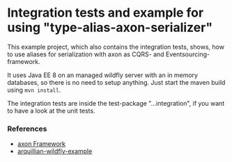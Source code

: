 # Integration tests and example for using "type-alias-axon-serializer"
This example project, which also contains the integration tests, shows,
how to use aliases for serialization with axon as CQRS- and Eventsourcing-framework.

It uses Java EE 8 on an managed wildfly server with an in memory databases,
so there is no need to setup anything. Just start the maven build using `mvn install`.

The integration tests are inside the test-package "...integration",
if you want to have a look at the unit tests.

### References

- [axon Framework](https://axoniq.io)
- [arquillian-wildfly-example](https://github.com/tolis-e/arquillian-wildfly-example)

